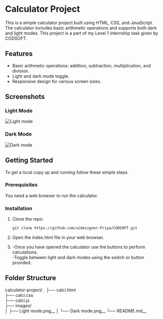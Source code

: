# Calculator Project

This is a simple calculator project built using HTML, CSS, and JavaScript. The calculator includes basic arithmetic operations and supports both dark and light modes.
This project is a part of my Level 1 internship task given by CODSOFT.

## Features

- Basic arithmetic operations: addition, subtraction, multiplication, and division.
- Light and dark mode toggle.
- Responsive design for various screen sizes.

## Screenshots

### Light Mode
![Light mode](https://github.com/uidesigner-Priya/CODSOFT/assets/147839283/94e4c9dd-fb4f-417c-b41c-fb7f723c0151)

### Dark Mode
![Dark mode](https://github.com/uidesigner-Priya/CODSOFT/assets/147839283/7c055e0b-5e96-4075-ba97-147e590097d9)

## Getting Started

To get a local copy up and running follow these simple steps.

### Prerequisites

You need a web browser to run the calculator.

### Installation

1. Clone the repo:
   ```sh
   git clone https://github.com/uidesigner-Priya/CODSOFT.git

2. Open the index.html file in your web browser.

3. -Once you have opened the calculator use the buttons to perform calculations.  
   -Toggle between light and dark modes using the switch or button provided.

## Folder Structure

calculator-project/
.
├── calci.html    
├── calci.css   
├── calci.js  
├── images/  
│   ├── Light mode.png__
│   └── Dark mode.png__
└── README.md__
